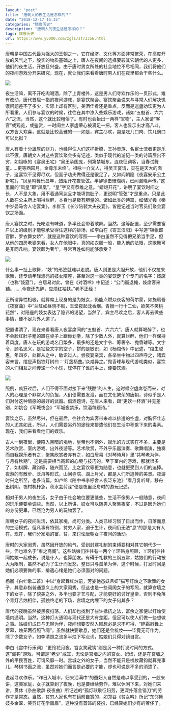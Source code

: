 ```yaml
---
layout: "post"
title: "唐朝人的夜生活是怎样的？"
date: "2018-12-17 16:15"
categories: "隋唐历史"
description: "唐朝人的夜生活是怎样的？"
tags: 隋唐历史
url: https://www.y5000.com/zgls/st/3356.html
---
```






唐朝是中国古代最为强大的王朝之一，它在经济、文化等方面非常繁荣，在高度开放的风气之下，殷实的物质基础之上，唐人在夜间的选择要较其它朝代的人更多，他们的夜生活，开放且兴盛。由于唐时男女所处的社会地位不尽相同，我们将他们的夜间游戏分开来研究，现在，就让我们来看看唐时男人们在夜里都会干些什么。

![](/uploads/allimg/161008/6-16100QF532458.JPG)

夜生活嘛，离不开吃肉喝酒，除了上青楼外，这是男人们寻欢作乐的一贯形式，难有改动，唐代首屈一指的夜间游戏，是宴饮聚会。宴饮聚会说来与寻常人们解决饥饿问题差不了多少，实际上却有区别，美酒佳肴还是重点，反而是巡盏劝饮更为人所看重。人们参与宴饮的时候，往往在其中渗入些娱乐游戏，诸如“五魁首、六六六”之流，当然，这个就比较粗俗了。有时也会抬出一两样“宝物”，主人家请“客官”或观览，或鉴赏，一时间主人家虚荣心被满足一把，客人也显示出才高八斗，双方皆大欢喜，这就是比较高雅的——如是，宾主尽欢，岂是吃几口肉、饮几碗口可以比拟？

唐人有着十分雄厚的财力，也经得住人们这样折腾，王孙贵族、名宦士流者更是乐此不疲。唐朝文人对这些宴饮聚会多有记述，类似于现代的游记一类的诗篇层出不穷，如祖咏的《宴吴王宅》“吴王承国庞，列第禁城东。连夜征词客，当春试舞童……更等西园月，金尊乐未终”。祖咏一介文人，得吴王宴请，实在是天大的面子，这宴饮不见得尽欢，但面子功夫做得还是很足了。又如阎朝隐《夜宴安乐公主新宅》，“凤皇鸣舞乐昌年，蜡炬开花夜管弦。半醉徐击珊瑚树，已闻漏晓声传。”这里面的“凤皇”即“凤凰”，“皇”字又有恭维之意。“蜡炬开花”，讲明了宴饮时间之长，人不是大象，用不着通宵达旦才能填饱肚子，更说明“管弦”才是重点。只是此人敢在公主府上喝得烂醉，本身也是极有胆量的。诸如此类的诗篇，如储光羲《秦中岁晏马舍人宅宴集》，李群玉《长沙陪裴大夫夜宴》，皆是记述当时官员们聚会宴饮之场面。

唐人宴饮之时，光吃没有味道，多半还会带着歌舞。当然，这等配置，至少需要富户以上的级别才能够承受得住这样的排场，如李白在《寄王汉阳》中写道“锦帐郎官醉，罗衣舞女娇”，就是这种宴饮的写照——李白虽然不见得把兄弟当手足，但从他的四房老婆来看，女人在他眼中，真的如衣服一般，能入他的法眼，这歌舞可是非同凡响。宴饮颇为奢华，寻常百姓如何能够承受？

![](/uploads/allimg/161008/6-16100QF54Db.JPG)

什么事一扯上歌舞，“妓”的形迹就难以走脱。唐人则更是大胆开放，他们不仅拉来歌舞，还专请年轻漂亮的妓女陪座，甚至对这一类的宴饮走了个专门的名字：妓席（也称“妓筵”）。白居易对此，曾在《对酒呤》中记述：“公门衙退掩，妓席客来铺。……今夜还先醉，应烦红袖扶。”老不正经！

正所谓异性相吸，就算席上现身的是为妓女，仍能点燃众夜客的荷尔蒙，如施肩吾《夜宴曲》中“兰缸如昼晓不眠，玉堂夜起沈香烟。青娥一行十二仙，欲笑不笑桃花然”，对陪座的妓女表达了隐讳的渴望，当然了，宾主尽欢之后，客人再去做些事情，便不足为外人道了。

配置讲清了，现在来看看唐人夜宴席间的“五魁首、六六六”。唐人就算喝醉了，也不会脸红肚子粗的蹬在桌子上跟你划拳，除了少数人外，就算烂醉，他们一样保持着风度。唐人在玩的游戏名目繁多，最多的还是文字令、筹箸令、抛香球等。文字令，顾名思义，是钻些文字的空子，拼的是敏识，如《杨绾传》中记述，“绾生聪惠，年四岁，处群从之中，敏识过人。尝夜宴亲宾，各举坐中物以四声呼之，诸宾客未言，绾应声指铁灯树曰：‘灯盏柄曲。’众咸异之。”抛香球与现代游戏类似，宴饮的人们相互之间传递一个小球，球停在了谁的手上，便要饮酒。

![](/uploads/allimg/161008/6-16100QF5592T.JPG)

照例，疯狂过后，人们不得不面对接下来“残酷”的人生，这时候空虚席卷而来，对人的心理是个非常大的负担，人们便需要发泄，而在文化繁荣的唐朝，诗似乎是人们对付这种情感的最好的武器。借酒题诗，在唐人来看，跟“更饮一杯酒”并无差别，如姚合《军城夜会》“军城夜禁乐，饮酒每题诗。”

宴饮之乐，虽然尽兴，但在最后，往往会为宾客带来难以排遣的空虚，对胸怀壮志的人尤其如此，所以，人们需要另外的途径来排遣他们在生活中积累下来的毒素。现在，我们来看看他们的娱乐。

古人一到夜里，便陷入黑暗的境地，皇帝也不例外，娱乐的方式实在不多，主要是艺术欣赏、室内游戏、出外夜游等。艺术欣赏，不外乎乐器演奏、歌舞唱演，独奏而自我娱乐者有之，聚集欣赏者亦有之，如白居易《对琴待月》里“共琴老为伴，与月有秋期”，这是需要相当高超的心境与技巧的。至于室内的游戏，那就很多了，如棋牌、藏钩等，随兴而至，比之宴饮等更为随意，也就更受到人们的追捧。夜游的有散步、泛舟等形式，山间寺院、湖上月光，都是人们所追捧的美景。夜游时兴之所至，也多诗篇，如卢纶《陪中书李杼舍人夜泛东池》“看月复听琴，移舟出树阴。夜村机杼急，秋水芸荷深”便是夜里泛舟时的游玩记述。

相对于男人的夜生活，女子由于社会地位要更低些，生活不像男人一般随意，夜间的玩乐便要单调些。当然，以上所讲，妓女可以随男人聚集夜宴，不过是因为她们的身份更卑，已然沦为男人的玩物罢了。

唐朝女子的夜间生活，依其家境，尚可分类。人类已经习惯了日出而作，日落而息的生活模式，但凡事有特例，贫穷人家，迫于生计，夜间仍无法“息”的那是大有人在。现在，我们分家境的富、贫，来讨论唐朝女子夜间的活动。

唐时的大家闺秀，虽然因开放的风气，受到封建礼制的束缚要相对其它朝代少一些，但也难名于“束之高阁”。这些姑娘们往往有一两个丫环贴身照顾，丫环们往往同姑娘一起成长，说是仆人，也算朋友。有碍于礼教的三纲五常，姑娘们的行动被大为限制，虽然不必为了生计而发愁，整日只与孤单为伴，这个时候，打发时间是她们必须要做的事，排遣心绪是她们必须面对的问题。

杨衡《白纻歌二首》中以“身起舞红烛前，芳姿艳态妖且妍”描写灯烛之下歌舞的女子，其意非指普通意义上的大家闺秀，但这也是一些闺阁女子的写照，就算宫墙之下的女子，除了貌美之外，多半也要才艺与配，才能更好的讨好皇帝，否则不免落个青灯苦烛相伴，孤独终老的下场，宫墙之内埋下的女子何其多？

唐代的夜晚虽然被黑夜扫荡，人们却也找到了些许抵抗之法，富余之家便以灯烛使墙内通明。当然，这种灯火通明与现代还是大有差距，但足可以使人们做一些想做之事。姑娘们成日与无聊为伴，夜间想要安然入眠想必是求不可得，“碎霜斜舞上罗幕，烛笼两行照飞阁”，虽然就快要歇息，她们还是会梳妆——毕竟无可作为。除了少数女子，如李清照之流多半烛下写点词，姑娘们只得对镜自赏。

李白《宫中行乐词》“更怜花月夜，宫女笑藏钩”则是另一种打发时间的方式。这“藏钩”游戏，可谓是“老少”咸宜，无论是宫墙之内的宫女、妃嫔，还是在宫墙之外的平民百姓，可谓风靡一时。宫城之外的女子，当然不能只是梳妆藏钩就算完事儿，琴棋书画之流，虽然对她们而言是必要的才能，却也可说是不多的消遣了。

说起寻欢作乐，“昨日入城市，归来泪满巾”的蚕妇人自然是难以享受到的，一般来讲，这类家庭，女子就算到了夜晚，也是要继续劳作，难以休闲下来，对她们来讲，贯休《杂曲歌辞·夜夜曲》所记述的“孤灯耿耿征妇劳，更深扑落金错刀”的劳作才是常态。当然，贫穷人家也有在镜前自赏的，如郑谷《贫女吟》所记“东邻舞妓多金翠，笑剪灯花学画眉”，这种没有首饰的装扮，已经算她们少有的奢侈了。
